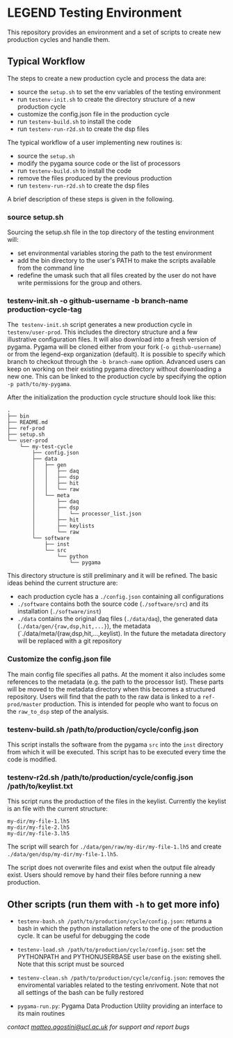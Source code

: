 # LEGEND Testing Environment

This repository provides an environment and a set of scripts to create new production cycles and handle them. 

## Typical Workflow
The steps to create a new production cycle and process the data are:
* source the `setup.sh` to set the env variables of the testing environment
* run `testenv-init.sh` to create the directory structure of a new production cycle 
* customize the config.json file in the production cycle 
* run `testenv-build.sh` to install the code
* run `testenv-run-r2d.sh` to create the dsp files

The typical workflow of a user implementing new routines is:
* source the `setup.sh`
* modify the pygama source code or the list of processors
* run `testenv-build.sh` to install the code
* remove the files produced by the previous production
* run `testenv-run-r2d.sh` to create the dsp files

A brief description of these steps is given in the following.

### source setup.sh
Sourcing the setup.sh file in the top directory of the testing environment will:
* set environmental variables storing the path to the test environment
* add the bin directory to the user's PATH to make the scripts available from the command line
* redefine the umask such that all files created by the user do not have write permissions for the group and others.


### testenv-init.sh -o github-username -b branch-name production-cycle-tag
The` testenv-init.sh` script generates a new production cycle in `testenv/user-prod`. This includes the directory structure and a few illustrative configuration files. It will also download into a fresh version of pygama. Pygama will be cloned either from your fork (`-o github-username`) or from the legend-exp organization (default). It is possible to specify which branch to checkout through the `-b branch-name` option. Advanced users can keep on working on their existing pygama directory without downloading a new one. This can be linked to the production cycle by specifying the option `-p path/to/my-pygama`.

After the initialization the production cycle structure should look like this:
```
.
├── bin 
├── README.md
├── ref-prod
├── setup.sh
└── user-prod
    └── my-test-cycle
        ├── config.json
        ├── data
        │   ├── gen
        │   │   ├── daq
        │   │   ├── dsp
        │   │   ├── hit
        │   │   └── raw
        │   └── meta
        │       ├── daq
        │       ├── dsp
        │       │   └── processor_list.json
        │       ├── hit
        │       ├── keylists
        │       └── raw
        └── software
            ├── inst
            └── src
                └── python
                    └── pygama
```

This directory structure is still preliminary and it will be refined. The basic ideas behind the current structure are:
* each production cycle has a `./config.json` containing all configurations 
* `./software` contains both the source code (`./software/src`) and its installation (`./software/inst`)
* `./data` contains the original daq files (`./data/daq`), the generated data (`./data/gen/{raw,dsp,hit,...}`), the metadata (`./data/meta/{raw,dsp,hit,...,keylist). In the future the metadata directory will be replaced with a git repository


### Customize the config.json file

The main config file specifies all paths. At the moment it also includes some references to the metadata (e.g. the path to the processor list). These parts will be moved to the metadata directory when this becomes a structured repository.  Users will find that the path to the raw data is linked to a `ref-prod/master` production. This is intended for people who want to focus on the `raw_to_dsp` step of the analysis. 

### testenv-build.sh /path/to/production/cycle/config.json

This script installs the software from the pygama `src` into the `inst` directory from which it will be executed. This script has to be executed every time the code is modified.


### testenv-r2d.sh /path/to/production/cycle/config.json /path/to/keylist.txt

This script runs the production of the files in the keylist. Currently the keylist is an file with the current structure:
```
my-dir/my-file-1.lh5
my-dir/my-file-2.lh5
my-dir/my-file-3.lh5
```
The script will search for `./data/gen/raw/my-dir/my-file-1.lh5` and create
`./data/gen/dsp/my-dir/my-file-1.lh5`. 

The script does not overwrite files and exist when the output file already exist. Users should remove by hand their files before running a new production.

## Other scripts (run them with `-h` to get more info)
* `testenv-bash.sh /path/to/production/cycle/config.json`: returns a bash in which the python installation refers to the one of the production cycle. It can be useful for debugging the code

* `testenv-load.sh /path/to/production/cycle/config.json`: set the PYTHONPATH and PYTHONUSERBASE user base on the existing shell. Note that this script must be sourced

* `testenv-clean.sh /path/to/production/cycle/config.json`: removes the enviromental variables related to the testing enrivoment. Note that not all settings of the bash can be fully restored

* `pygama-run.py`: Pygama Data Production Utility providing an interface to its main routines


*contact <matteo.agostini@ucl.ac.uk> for support and report bugs*
